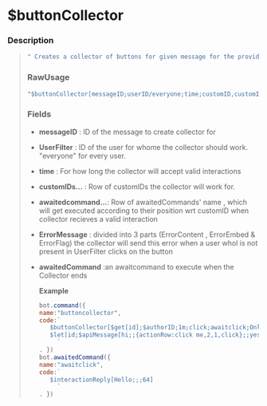 # $buttonCollector

### Description

> ```javascript
> " Creates a collector of buttons for given message for the provided user in a given time"
> ```
>
> ### RawUsage
>
> ```javascript
> "$buttonCollector[messageID;userID/everyone;time;customID,customID,...;awaitedcommand,awaitedCommand,...;ErrorContent,ErrorEmbed,ErrorFlag (optional); awaitedcommand for when collector ends (optional)]"
> ```
>
> ### Fields
>
> * **messageID** : ID of the message to create collector for
> * **UserFilter** : ID of the user for whome the collector should work. "everyone" for every user.
> * **time** : For how long the collector will accept valid interactions
> * **customIDs...** : Row of customIDs the collector will work for.
> * **awaitedcommand...**: Row of awaitedCommands' name , which will get executed according to their position wrt customID when collector recieves a valid interaction
> * **ErrorMessage** : divided into 3 parts \(ErrorContent , ErrorEmbed & ErrorFlag\) the collector will send this error when a user whol is not present in UserFilter clicks on the button
> * **awaitedCommand** :an awaitcommand to execute when the Collector ends 
>
>   **Example**
>
>   ```javascript
>   bot.command({
>   name:"buttoncollector",
>   code:`
>      $buttonCollector[$get[id];$authorID;1m;click;awaitclick;Only $userName can use this interaction,,64]
>      $let[id;$apiMessage[hi;;{actionRow:click me,2,1,click};;yes]]
>        `
>   . })
>   bot.awaitedCommand({
>   name:"awaitclick",
>   code:`
>      $interactionReply[Hello;;;64]
>        `
>   . })
>   ```

